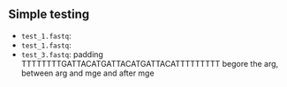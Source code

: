 ## Simple testing

- `test_1.fastq`: 
- `test_1.fastq`: 
- `test_3.fastq`: padding TTTTTTTTGATTACATGATTACATGATTACATTTTTTTTT begore the arg, between arg and mge and after mge